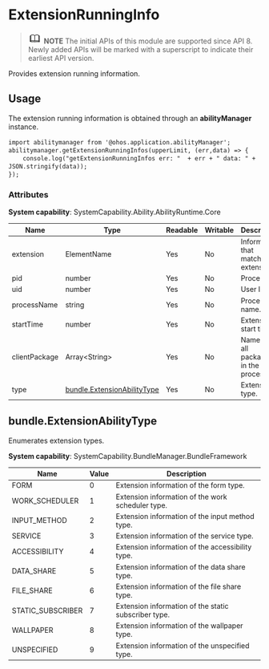 # ExtensionRunningInfo

> ![icon-note.gif](public_sys-resources/icon-note.gif) **NOTE**
> The initial APIs of this module are supported since API 8. Newly added APIs will be marked with a superscript to indicate their earliest API version.


Provides extension running information.


## Usage


The extension running information is obtained through an **abilityManager** instance.



```
import abilitymanager from '@ohos.application.abilityManager';
abilitymanager.getExtensionRunningInfos(upperLimit, (err,data) => { 
    console.log("getExtensionRunningInfos err: "  + err + " data: " + JSON.stringify(data));
});
```


### Attributes

**System capability**: SystemCapability.Ability.AbilityRuntime.Core

  | Name| Type| Readable| Writable| Description| 
| -------- | -------- | -------- | -------- | -------- |
| extension | ElementName | Yes| No| Information that matches an extension.| 
| pid | number | Yes| No| Process ID.| 
| uid | number | Yes| No| User ID.| 
| processName | string | Yes| No| Process name.| 
| startTime | number | Yes| No| Extension start time.| 
| clientPackage | Array&lt;String&gt; | Yes| No| Names of all packages in the process.| 
| type | [bundle.ExtensionAbilityType](#bundle-extensionabilitytype) | Yes| No| Extension type.| 


## bundle.ExtensionAbilityType

Enumerates extension types.

**System capability**: SystemCapability.BundleManager.BundleFramework

  | Name| Value| Description| 
| -------- | -------- | -------- |
| FORM | 0 | Extension information of the form type. | 
| WORK_SCHEDULER | 1 | Extension information of the work scheduler type. | 
| INPUT_METHOD | 2 | Extension information of the input method type. | 
| SERVICE | 3 | Extension information of the service type. | 
| ACCESSIBILITY | 4 | Extension information of the accessibility type. | 
| DATA_SHARE | 5 | Extension information of the data share type. | 
| FILE_SHARE | 6 | Extension information of the file share type. | 
| STATIC_SUBSCRIBER | 7 | Extension information of the static subscriber type. | 
| WALLPAPER | 8 | Extension information of the wallpaper type. | 
| UNSPECIFIED | 9 | Extension information of the unspecified type. | 

